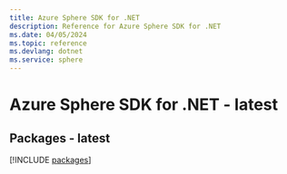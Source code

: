 ```yaml
---
title: Azure Sphere SDK for .NET
description: Reference for Azure Sphere SDK for .NET
ms.date: 04/05/2024
ms.topic: reference
ms.devlang: dotnet
ms.service: sphere
---
```

# Azure Sphere SDK for .NET - latest
## Packages - latest
[!INCLUDE [packages](sphere-index.md)]